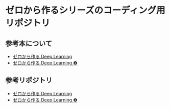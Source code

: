 # ゼロから作るシリーズのコーディング用リポジトリ

## 参考本について

- [ゼロから作る Deep Learning](https://www.oreilly.co.jp/books/9784873117584/)
- [ゼロから作る Deep Learning ❷](https://www.oreilly.co.jp/books/9784873118369/)

## 参考リポジトリ

- [ゼロから作る Deep Learning](https://github.com/oreilly-japan/deep-learning-from-scratch)
- [ゼロから作る Deep Learning ❷](https://github.com/oreilly-japan/deep-learning-from-scratch-2)
